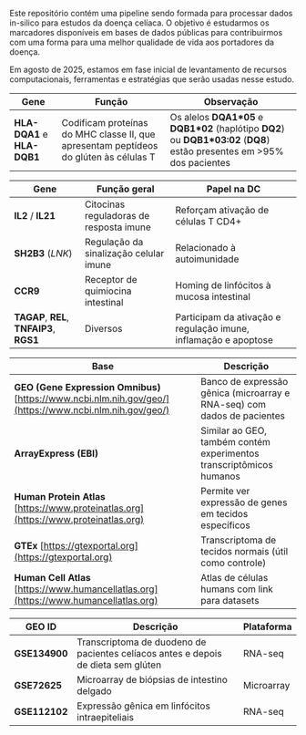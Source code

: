 Este repositório contém uma pipeline sendo formada para processar dados in-silico para estudos da doença celíaca.
O objetivo é estudarmos os marcadores disponíveis em bases de dados públicas para contribuirmos com uma forma para
uma melhor qualidade de vida aos portadores da doença. 

Em agosto de 2025, estamos em fase inicial de levantamento de recursos computacionais, ferramentas e estratégias que serão
usadas nesse estudo.


| Gene                        | Função                                                                                | Observação                                                                                                                   |
| --------------------------- | ------------------------------------------------------------------------------------- | ---------------------------------------------------------------------------------------------------------------------------- |
| **HLA-DQA1** e **HLA-DQB1** | Codificam proteínas do MHC classe II, que apresentam peptídeos do glúten às células T | Os alelos **DQA1\*05** e **DQB1\*02** (haplótipo **DQ2**) ou **DQB1\*03:02** (**DQ8**) estão presentes em >95% dos pacientes |


| Gene                                      | Função geral                            | Papel na DC                                                     |
| ----------------------------------------- | --------------------------------------- | --------------------------------------------------------------- |
| **IL2** / **IL21**                        | Citocinas reguladoras de resposta imune | Reforçam ativação de células T CD4+                             |
| **SH2B3** (*LNK*)                         | Regulação da sinalização celular imune  | Relacionado à autoimunidade                                     |
| **CCR9**                                  | Receptor de quimiocina intestinal       | Homing de linfócitos à mucosa intestinal                        |
| **TAGAP**, **REL**, **TNFAIP3**, **RGS1** | Diversos                                | Participam da ativação e regulação imune, inflamação e apoptose |


| Base                                                                                                     | Descrição                                                               |
| -------------------------------------------------------------------------------------------------------- | ----------------------------------------------------------------------- |
| **GEO (Gene Expression Omnibus)** [https://www.ncbi.nlm.nih.gov/geo/](https://www.ncbi.nlm.nih.gov/geo/) | Banco de expressão gênica (microarray e RNA-seq) com dados de pacientes |
| **ArrayExpress (EBI)**                                                                                   | Similar ao GEO, também contém experimentos transcriptômicos humanos     |
| **Human Protein Atlas** [https://www.proteinatlas.org](https://www.proteinatlas.org)                     | Permite ver expressão de genes em tecidos específicos                   |
| **GTEx** [https://gtexportal.org](https://gtexportal.org)                                                | Transcriptoma de tecidos normais (útil como controle)                   |
| **Human Cell Atlas** [https://www.humancellatlas.org](https://www.humancellatlas.org)                    | Atlas de células humans com link para datasets                          |

| GEO ID        | Descrição                                                                         | Plataforma |
| ------------- | --------------------------------------------------------------------------------- | ---------- |
| **GSE134900** | Transcriptoma de duodeno de pacientes celíacos antes e depois de dieta sem glúten | RNA-seq    |
| **GSE72625**  | Microarray de biópsias de intestino delgado                                       | Microarray |
| **GSE112102** | Expressão gênica em linfócitos intraepiteliais                                    | RNA-seq    |

